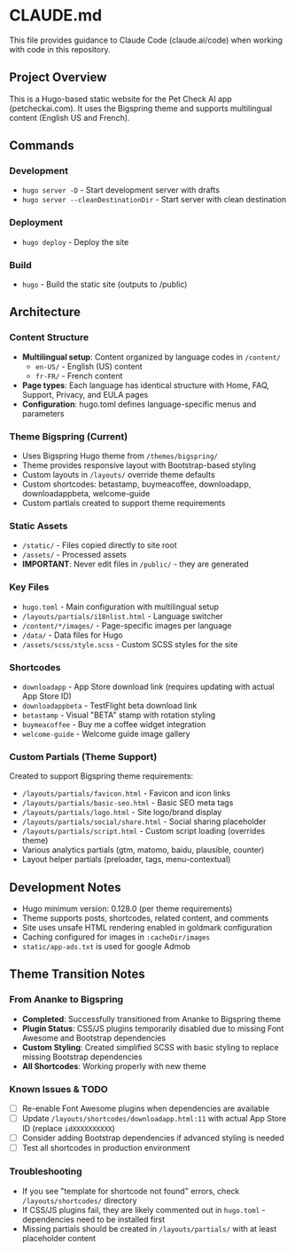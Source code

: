 # CLAUDE.md

This file provides guidance to Claude Code (claude.ai/code) when working with code in this repository.

## Project Overview

This is a Hugo-based static website for the Pet Check AI app (petcheckai.com). It uses the Bigspring theme and supports multilingual content (English US and French).

## Commands

### Development
- `hugo server -D` - Start development server with drafts
- `hugo server --cleanDestinationDir` - Start server with clean destination

### Deployment
- `hugo deploy` - Deploy the site

### Build
- `hugo` - Build the static site (outputs to /public)

## Architecture

### Content Structure
- **Multilingual setup**: Content organized by language codes in `/content/`
  - `en-US/` - English (US) content
  - `fr-FR/` - French content
- **Page types**: Each language has identical structure with Home, FAQ, Support, Privacy, and EULA pages
- **Configuration**: hugo.toml defines language-specific menus and parameters

### Theme Bigspring (Current)
- Uses Bigspring Hugo theme from `/themes/bigspring/`
- Theme provides responsive layout with Bootstrap-based styling
- Custom layouts in `/layouts/` override theme defaults
- Custom shortcodes: betastamp, buymeacoffee, downloadapp, downloadappbeta, welcome-guide
- Custom partials created to support theme requirements 


### Static Assets
- `/static/` - Files copied directly to site root
- `/assets/` - Processed assets
- **IMPORTANT**: Never edit files in `/public/` - they are generated

### Key Files
- `hugo.toml` - Main configuration with multilingual setup
- `/layouts/partials/i18nlist.html` - Language switcher
- `/content/*/images/` - Page-specific images per language
- `/data/` - Data files for Hugo
- `/assets/scss/style.scss` - Custom SCSS styles for the site

### Shortcodes
- `downloadapp` - App Store download link (requires updating with actual App Store ID)
- `downloadappbeta` - TestFlight beta download link
- `betastamp` - Visual "BETA" stamp with rotation styling
- `buymeacoffee` - Buy me a coffee widget integration
- `welcome-guide` - Welcome guide image gallery

### Custom Partials (Theme Support)
Created to support Bigspring theme requirements:
- `/layouts/partials/favicon.html` - Favicon and icon links
- `/layouts/partials/basic-seo.html` - Basic SEO meta tags
- `/layouts/partials/logo.html` - Site logo/brand display
- `/layouts/partials/social/share.html` - Social sharing placeholder
- `/layouts/partials/script.html` - Custom script loading (overrides theme)
- Various analytics partials (gtm, matomo, baidu, plausible, counter)
- Layout helper partials (preloader, tags, menu-contextual)

## Development Notes

- Hugo minimum version: 0.128.0 (per theme requirements)
- Theme supports posts, shortcodes, related content, and comments
- Site uses unsafe HTML rendering enabled in goldmark configuration
- Caching configured for images in `:cacheDir/images`
- `static/app-ads.txt` is used for google Admob

## Theme Transition Notes

### From Ananke to Bigspring
- **Completed**: Successfully transitioned from Ananke to Bigspring theme
- **Plugin Status**: CSS/JS plugins temporarily disabled due to missing Font Awesome and Bootstrap dependencies
- **Custom Styling**: Created simplified SCSS with basic styling to replace missing Bootstrap dependencies
- **All Shortcodes**: Working properly with new theme

### Known Issues & TODO
- [ ] Re-enable Font Awesome plugins when dependencies are available
- [ ] Update `/layouts/shortcodes/downloadapp.html:11` with actual App Store ID (replace `idXXXXXXXXXX`)
- [ ] Consider adding Bootstrap dependencies if advanced styling is needed
- [ ] Test all shortcodes in production environment

### Troubleshooting
- If you see "template for shortcode not found" errors, check `/layouts/shortcodes/` directory
- If CSS/JS plugins fail, they are likely commented out in `hugo.toml` - dependencies need to be installed first
- Missing partials should be created in `/layouts/partials/` with at least placeholder content